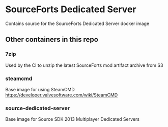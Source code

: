 # SourceForts Dedicated Server

Contains source for the SourceForts Dedicated Server docker image

## Other containers in this repo

### 7zip

Used by the CI to unzip the latest SourceForts mod artifact archive from S3

### steamcmd

Base image for using SteamCMD
https://developer.valvesoftware.com/wiki/SteamCMD

### source-dedicated-server

Base image for Source SDK 2013 Multiplayer Dedicated Servers